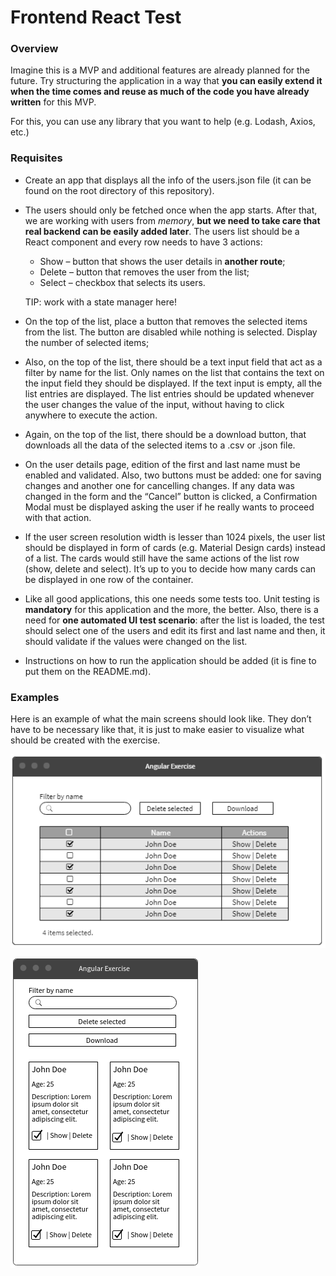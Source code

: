 # Frontend React Test

### Overview
Imagine this is a MVP and additional features are already planned for the future. Try structuring the application in a way that **you can easily extend it when the time comes and reuse as much of the code you have already written** for this MVP.

For this, you can use any library that you want to help (e.g. Lodash, Axios, etc.)

### Requisites
* Create an app that displays all the info of the users.json file (it can be found on the root directory of this repository).

* The users should only be fetched once when the app starts. After that, we are working with users from *memory*, **but we need to take care that real backend can be easily added later**. The users list should be a React component and every row needs to have 3 actions:
	- Show – button that shows the user details in **another route**;
	- Delete – button that removes the user from the list;
	- Select – checkbox that selects its users.

  TIP: work with a state manager here!

* On the top of the list, place a button that removes the selected items from the list. The button are disabled while nothing is selected. Display the number of selected items;

* Also, on the top of the list, there should be a text input field that act as a filter by name for the list. Only names on the list  that contains the text on the input field they should be displayed. If the text input is empty, all the list entries are displayed. The list entries should be updated whenever the user changes the value of the input, without having to click anywhere to execute the action.

* Again, on the top of the list, there should be a download button, that downloads all the data of the selected items to a .csv or .json file.

* On the user details page, edition of the first and last name must be enabled and validated. Also, two buttons must be added: one for saving changes and another one for cancelling changes. If any data was changed in the form and the “Cancel” button is clicked, a Confirmation Modal must be displayed asking the user if he really wants to proceed with that action.

* If the user screen resolution width is lesser than 1024 pixels, the user list should be displayed in form of cards (e.g. Material Design cards) instead of a list. The cards would still have the same actions of the list row (show, delete and select). It’s up to you to decide how many cards can be displayed in one row of the container.

* Like all good applications, this one needs some tests too. Unit testing is **mandatory** for this application and the more, the better. Also, there is a need for **one automated UI test scenario**: after the list is loaded, the test should select one of the users and edit its first and last name and then, it should validate if the values were changed on the list. 

* Instructions on how to run the application should be added (it is fine to put them on the README.md).


### Examples
Here is an example of what the main screens should look like. They don’t have to be necessary like that, it is just to make easier to visualize what should be created with the exercise.

![Main view using grid](img/1.png "Main view using grid")

![Main view using cards](img/2.png "Main view using cards")
